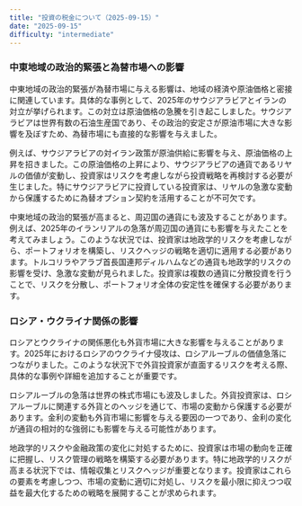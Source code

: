 ```yaml
---
title: "投資の税金について（2025-09-15）"
date: "2025-09-15"
difficulty: "intermediate"
---
```


### 中東地域の政治的緊張と為替市場への影響

中東地域の政治的緊張が為替市場に与える影響は、地域の経済や原油価格と密接に関連しています。具体的な事例として、2025年のサウジアラビアとイランの対立が挙げられます。この対立は原油価格の急騰を引き起こしました。サウジアラビアは世界有数の石油生産国であり、その政治的安定さが原油市場に大きな影響を及ぼすため、為替市場にも直接的な影響を与えました。

例えば、サウジアラビアの対イラン政策が原油供給に影響を与え、原油価格の上昇を招きました。この原油価格の上昇により、サウジアラビアの通貨であるリヤルの価値が変動し、投資家はリスクを考慮しながら投資戦略を再検討する必要が生じました。特にサウジアラビアに投資している投資家は、リヤルの急激な変動から保護するために為替オプション契約を活用することが不可欠です。

中東地域の政治的緊張が高まると、周辺国の通貨にも波及することがあります。例えば、2025年のイランリアルの急落が周辺国の通貨にも影響を与えたことを考えてみましょう。このような状況では、投資家は地政学的リスクを考慮しながら、ポートフォリオを構築し、リスクヘッジの戦略を適切に適用する必要があります。トルコリラやアラブ首長国連邦ディルハムなどの通貨も地政学的リスクの影響を受け、急激な変動が見られました。投資家は複数の通貨に分散投資を行うことで、リスクを分散し、ポートフォリオ全体の安定性を確保する必要があります。

### ロシア・ウクライナ関係の影響

ロシアとウクライナの関係悪化も外貨市場に大きな影響を与えることがあります。2025年におけるロシアのウクライナ侵攻は、ロシアルーブルの価値急落につながりました。このような状況下で外貨投資家が直面するリスクを考える際、具体的な事例や詳細を追加することが重要です。

ロシアルーブルの急落は世界の株式市場にも波及しました。外貨投資家は、ロシアルーブルに関連する外貨とのヘッジを通じて、市場の変動から保護する必要があります。金利の変動も外貨市場に影響を与える要因の一つであり、金利の変化が通貨の相対的な強弱にも影響を与える可能性があります。

地政学的リスクや金融政策の変化に対処するために、投資家は市場の動向を正確に把握し、リスク管理の戦略を構築する必要があります。特に地政学的リスクが高まる状況下では、情報収集とリスクヘッジが重要となります。投資家はこれらの要素を考慮しつつ、市場の変動に適切に対処し、リスクを最小限に抑えつつ収益を最大化するための戦略を展開することが求められます。
